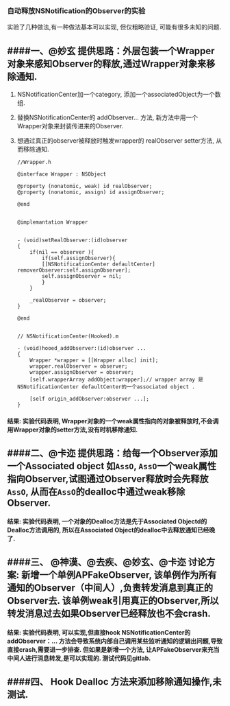 ### 自动释放NSNotification的Observer的实验

实验了几种做法,有一种做法基本可以实现, 但仅粗略验证, 可能有很多未知的问题. 


####一、@妙玄 提供思路：外层包装一个Wrapper对象来感知Observer的释放,通过Wrapper对象来移除通知. 
---

1. NSNotificationCenter加一个category, 添加一个associatedObject为一个数组. 
2. 替换NSNotificationCenter的 addObserver... 方法, 新方法中用一个 Wrapper对象来封装传进来的Observer. 
3. 想通过真正的observer被释放时触发wrapper的 realObserver setter方法, 从而移除通知.

	
	```
	//Wrapper.h
	
	@interface Wrapper : NSObject 
	
	@property (nonatomic, weak) id realObserver;
	@property (nonatomic, assign) id assignObserver;
	
	@end 
	
	
	@implemantation Wrapper
	
	
	- (void)setRealObserver:(id)observer
	{
		if(nil == observer ){
			if(self.assignObserver){
			[[NSNotificationCenter defaultCenter] removerObserver:self.assignObserver];
			self.assignObserver = nil;
			}
		}
		
		_realObserver = observer;
	}
	
	@end 
	
	```
	
	```
	
	// NSNotificationCenter(Hooked).m 
	
	- (void)hooed_addObserver:(id)observer ... 
	{
		Wrapper *wrapper = [[Wrapper alloc] init];
		wrapper.realObserver = observer;
		wrapper.assignObserver = observer;
		[self.wrapperArray addObject:wrapper];// wrapper array 是NSNotificationCenter defaultCenter的一个associated object . 
		
		[self origin_addObserver:observer ...];
	}
	
	```
	
#### 结果: 实验代码表明, Wrapper对象的一个weak属性指向的对象被释放时,不会调用Wrapper对象的setter方法,没有时机移除通知. 



####二、@卡迩 提供思路：给每一个Observer添加一个Associated object 如`AssO`, `AssO`一个weak属性指向Observer,试图通过Observer释放时会先释放`AssO`, 从而在`AssO`的dealloc中通过weak移除Observer. 
---
#### 结果: 实验代码表明, 一个对象的Dealloc方法是先于Associated Objectd的Dealloc方法调用的, 所以在Associated Object的dealloc中去释放通知已经晚了. 


####三、 @神漠、@去疾、@妙玄、@卡迩 讨论方案: 新增一个单例APFakeObserver,  该单例作为所有通知的Observer（中间人）,负责转发消息到真正的Observer去. 该单例weak引用真正的Observer,所以转发消息过去如果Observer已经释放也不会crash. 
---


#### 结果: 实验代码表明, 可以实现,但直接hook NSNotificationCenter的addObserver：... 方法会导致系统内部自己调用某些监听通知的逻辑出问题,导致直接crash,需要进一步排查. 但如果是新增一个方法, 让APFakeObserver来充当中间人进行消息转发,是可以实现的. 测试代码见gitlab. 



####四、 Hook Dealloc 方法来添加移除通知操作,未测试.
---
	
	
	
	
 
